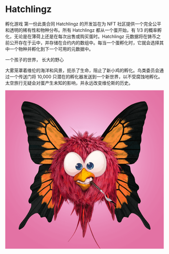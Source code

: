 # Hatchlingz

孵化游戏
第一份此类合同
Hatchlingz 的开发旨在为 NFT 社区提供一个完全公平和透明的稀有性和物种分布。所有 Hatchlingz 都从一个蛋开始，有 1/3 的概率孵化，无论是在薄荷上还是在每次出售或购买蛋时。Hatchlingz 元数据将在铸币之前公开存在于云中，并存储在合约内的数组中。每当一个蛋孵化时，它就会选择其中一个物种并孵化到下一个可用的元数据中。

一个孩子的世界，
长大的野心

大雾笼罩着维伦的海洋和风景，扼杀了生命，阻止了新小鸡的孵化。鸟类委员会通过一个传送门将 10,000 只潜在的孵化器发送到一个新世界，以不受腐蚀地孵化。太空旅行无疑会对蛋产生未知的影响，并永远改变维伦斯的历史。

![NFT](unnamed.png)
